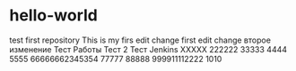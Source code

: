 # hello-world
test first repository
This is my firs edit change
first edit change
второе изменение
Тест Работы
Тест 2
Тест Jenkins
XXXXX
222222
33333
4444
5555
66666662345354
77777
88888
999911112222
1010
